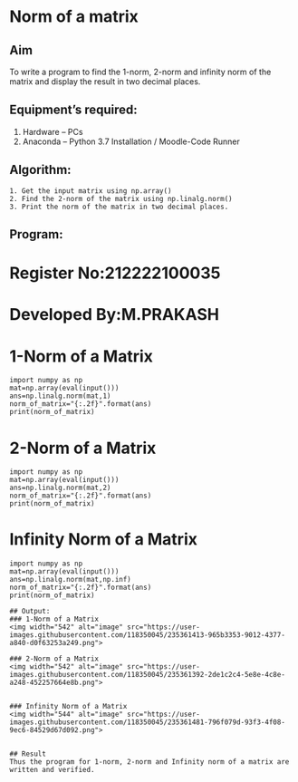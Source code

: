# Norm of a matrix
## Aim
To write a program to find the 1-norm, 2-norm and infinity norm of the matrix and display the result in two decimal places.
## Equipment’s required:
1.	Hardware – PCs
2.	Anaconda – Python 3.7 Installation / Moodle-Code Runner
## Algorithm:
	1. Get the input matrix using np.array()   
    2. Find the 2-norm of the matrix using np.linalg.norm()
	3. Print the norm of the matrix in two decimal places.
## Program:

# Register No:212222100035
# Developed By:M.PRAKASH
# 1-Norm of a Matrix
~~~
import numpy as np
mat=np.array(eval(input()))
ans=np.linalg.norm(mat,1)
norm_of_matrix="{:.2f}".format(ans)
print(norm_of_matrix)
~~~
# 2-Norm of a Matrix
~~~
import numpy as np
mat=np.array(eval(input()))
ans=np.linalg.norm(mat,2)
norm_of_matrix="{:.2f}".format(ans)
print(norm_of_matrix)
~~~

# Infinity Norm of a Matrix
~~~
import numpy as np
mat=np.array(eval(input()))
ans=np.linalg.norm(mat,np.inf)
norm_of_matrix="{:.2f}".format(ans)
print(norm_of_matrix)
~~~
```
## Output:
### 1-Norm of a Matrix
<img width="542" alt="image" src="https://user-images.githubusercontent.com/118350045/235361413-965b3353-9012-4377-a840-d0f63253a249.png">

### 2-Norm of a Matrix
<img width="542" alt="image" src="https://user-images.githubusercontent.com/118350045/235361392-2de1c2c4-5e8e-4c8e-a248-452257664e8b.png">


### Infinity Norm of a Matrix
<img width="544" alt="image" src="https://user-images.githubusercontent.com/118350045/235361481-796f079d-93f3-4f08-9ec6-84529d67d092.png">


## Result
Thus the program for 1-norm, 2-norm and Infinity norm of a matrix are written and verified.

